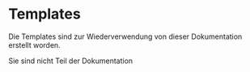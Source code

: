 # Templates

Die Templates sind zur Wiederverwendung von dieser
Dokumentation erstellt worden.

Sie sind nicht Teil der Dokumentation